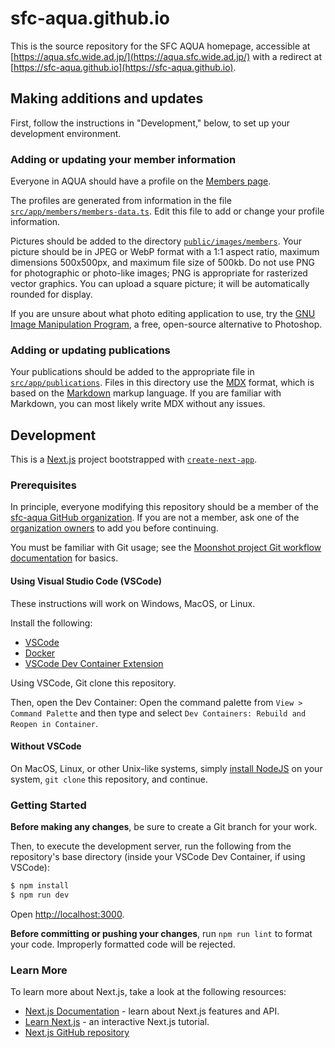 # sfc-aqua.github.io

This is the source repository for the SFC AQUA homepage, accessible at [https://aqua.sfc.wide.ad.jp/](https://aqua.sfc.wide.ad.jp/) with a redirect at [https://sfc-aqua.github.io](https://sfc-aqua.github.io).

## Making additions and updates

First, follow the instructions in "Development," below, to set up your development environment.

### Adding or updating your member information

Everyone in AQUA should have a profile on the [Members page](https://aqua.sfc.wide.ad.jp/members).

The profiles are generated from information in the file [`src/app/members/members-data.ts`](https://github.com/sfc-aqua/sfc-aqua.github.io/blob/main/src/app/members/members-data.ts). Edit this file to add or change your profile information.

Pictures should be added to the directory [`public/images/members`](https://github.com/sfc-aqua/sfc-aqua.github.io/tree/main/public/images/members). Your picture should be in JPEG or WebP format with a 1:1 aspect ratio, maximum dimensions 500x500px, and maximum file size of 500kb. Do not use PNG for photographic or photo-like images; PNG is appropriate for rasterized vector graphics. You can upload a square picture; it will be automatically rounded for display.

If you are unsure about what photo editing application to use, try the [GNU Image Manipulation Program](https://www.gimp.org/), a free, open-source alternative to Photoshop.

### Adding or updating publications

Your publications should be added to the appropriate file in [`src/app/publications`](https://github.com/sfc-aqua/sfc-aqua.github.io/tree/main/src/app/publications). Files in this directory use the [MDX](https://mdxjs.com/) format, which is based on the [Markdown](https://en.wikipedia.org/wiki/Markdown) markup language. If you are familiar with Markdown, you can most likely write MDX without any issues.

## Development

This is a [Next.js](https://nextjs.org/) project bootstrapped with [`create-next-app`](https://github.com/vercel/next.js/tree/canary/packages/create-next-app).

### Prerequisites

In principle, everyone modifying this repository should be a member of the [sfc-aqua GitHub organization](https://github.com/sfc-aqua/). If you are not a member, ask one of the [organization owners](https://github.com/orgs/sfc-aqua/people) to add you before continuing.

You must be familiar with Git usage; see the [Moonshot project Git workflow documentation](https://github.com/moonshot-nagayama-pj/public-documents/blob/main/engineering/git-workflow.md) for basics.

#### Using Visual Studio Code (VSCode)

These instructions will work on Windows, MacOS, or Linux.

Install the following:

- [VSCode](https://code.visualstudio.com/)
- [Docker](https://code.visualstudio.com/docs/devcontainers/containers#_system-requirements)
- [VSCode Dev Container Extension](https://marketplace.visualstudio.com/items?itemName=ms-vscode-remote.remote-containers)

Using VSCode, Git clone this repository.

Then, open the Dev Container: Open the command palette from `View > Command Palette` and then type and select `Dev Containers: Rebuild and Reopen in Container`.

#### Without VSCode

On MacOS, Linux, or other Unix-like systems, simply [install NodeJS](https://nodejs.org/) on your system, `git clone` this repository, and continue.

### Getting Started

**Before making any changes**, be sure to create a Git branch for your work.

Then, to execute the development server, run the following from the repository's base directory (inside your VSCode Dev Container, if using VSCode):

```bash
$ npm install
$ npm run dev
```

Open [http://localhost:3000](http://localhost:3000).

**Before committing or pushing your changes**, run `npm run lint` to format your code. Improperly formatted code will be rejected.

### Learn More

To learn more about Next.js, take a look at the following resources:

- [Next.js Documentation](https://nextjs.org/docs) - learn about Next.js features and API.
- [Learn Next.js](https://nextjs.org/learn) - an interactive Next.js tutorial.
- [Next.js GitHub repository](https://github.com/vercel/next.js/)
